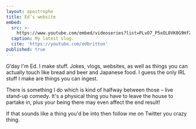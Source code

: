 ```yaml
---
layout: apostrophe
title: Ed’s website
embed:
  src: >-
    https://www.youtube.com/embed/videoseries?list=PLvO7_P5xOL8VK0G9HfZ8OL2oVdIh0gkT3
  caption: My latest vlog.
  cite: 'https://youtube.com/edbritton'
published: true
---
```


G’day I'm Ed. I make stuff. Jokes, vlogs, websites, as well as things you can actually touch like bread and beer and Japanese food. I guess the only IRL stuff I make are things you can ingest.

There is something I do which is kind of halfway between those – live stand-up comedy. It's a physical thing you have to leave the house to partake in, plus your being there may even affect the end result!

If that sounds like a thing you'd be into then follow me on Twitter you crazy thing.
